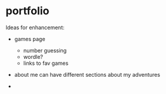 # portfolio

Ideas for enhancement:
- games page
  - number guessing
  - wordle?
  - links to fav games

- about me can have different sections about my adventures

- 